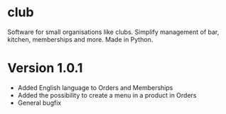 # club
Software for small organisations like clubs. Simplify management of bar, kitchen, memberships and more. Made in Python.

# Version 1.0.1

- Added English language to Orders and Memberships
- Added the possibility to create a menu in a product in Orders
- General bugfix
